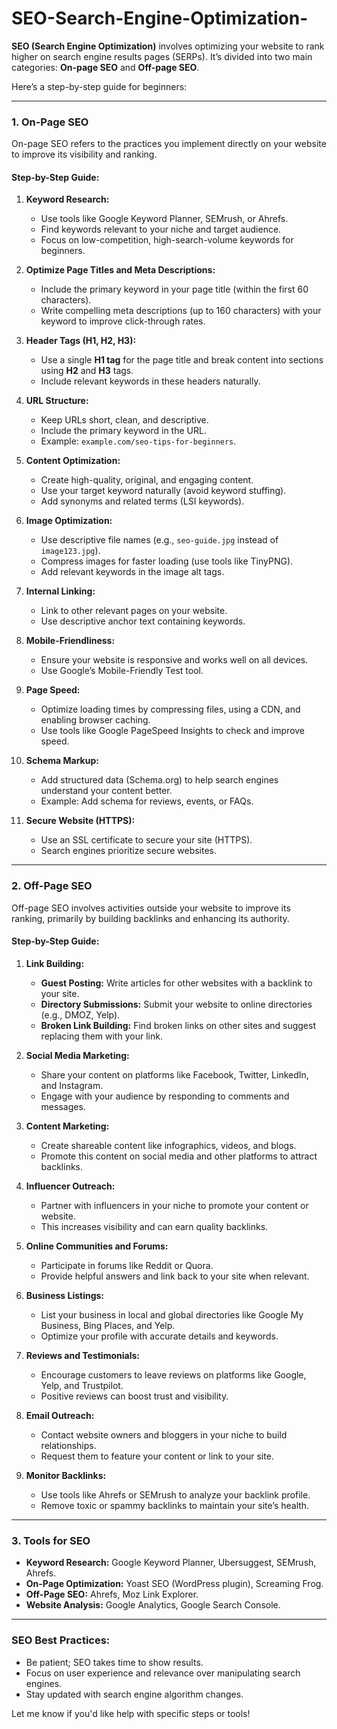 # SEO-Search-Engine-Optimization-

**SEO (Search Engine Optimization)** involves optimizing your website to rank higher on search engine results pages (SERPs). It’s divided into two main categories: **On-page SEO** and **Off-page SEO**.

Here’s a step-by-step guide for beginners:

---

### **1. On-Page SEO**
On-page SEO refers to the practices you implement directly on your website to improve its visibility and ranking.

#### **Step-by-Step Guide:**

1. **Keyword Research:**
   - Use tools like Google Keyword Planner, SEMrush, or Ahrefs.
   - Find keywords relevant to your niche and target audience.
   - Focus on low-competition, high-search-volume keywords for beginners.

2. **Optimize Page Titles and Meta Descriptions:**
   - Include the primary keyword in your page title (within the first 60 characters).
   - Write compelling meta descriptions (up to 160 characters) with your keyword to improve click-through rates.

3. **Header Tags (H1, H2, H3):**
   - Use a single **H1 tag** for the page title and break content into sections using **H2** and **H3** tags.
   - Include relevant keywords in these headers naturally.

4. **URL Structure:**
   - Keep URLs short, clean, and descriptive.
   - Include the primary keyword in the URL.
   - Example: `example.com/seo-tips-for-beginners`.

5. **Content Optimization:**
   - Create high-quality, original, and engaging content.
   - Use your target keyword naturally (avoid keyword stuffing).
   - Add synonyms and related terms (LSI keywords).

6. **Image Optimization:**
   - Use descriptive file names (e.g., `seo-guide.jpg` instead of `image123.jpg`).
   - Compress images for faster loading (use tools like TinyPNG).
   - Add relevant keywords in the image alt tags.

7. **Internal Linking:**
   - Link to other relevant pages on your website.
   - Use descriptive anchor text containing keywords.

8. **Mobile-Friendliness:**
   - Ensure your website is responsive and works well on all devices.
   - Use Google’s Mobile-Friendly Test tool.

9. **Page Speed:**
   - Optimize loading times by compressing files, using a CDN, and enabling browser caching.
   - Use tools like Google PageSpeed Insights to check and improve speed.

10. **Schema Markup:**
    - Add structured data (Schema.org) to help search engines understand your content better.
    - Example: Add schema for reviews, events, or FAQs.

11. **Secure Website (HTTPS):**
    - Use an SSL certificate to secure your site (HTTPS).
    - Search engines prioritize secure websites.

---

### **2. Off-Page SEO**
Off-page SEO involves activities outside your website to improve its ranking, primarily by building backlinks and enhancing its authority.

#### **Step-by-Step Guide:**

1. **Link Building:**
   - **Guest Posting:** Write articles for other websites with a backlink to your site.
   - **Directory Submissions:** Submit your website to online directories (e.g., DMOZ, Yelp).
   - **Broken Link Building:** Find broken links on other sites and suggest replacing them with your link.

2. **Social Media Marketing:**
   - Share your content on platforms like Facebook, Twitter, LinkedIn, and Instagram.
   - Engage with your audience by responding to comments and messages.

3. **Content Marketing:**
   - Create shareable content like infographics, videos, and blogs.
   - Promote this content on social media and other platforms to attract backlinks.

4. **Influencer Outreach:**
   - Partner with influencers in your niche to promote your content or website.
   - This increases visibility and can earn quality backlinks.

5. **Online Communities and Forums:**
   - Participate in forums like Reddit or Quora.
   - Provide helpful answers and link back to your site when relevant.

6. **Business Listings:**
   - List your business in local and global directories like Google My Business, Bing Places, and Yelp.
   - Optimize your profile with accurate details and keywords.

7. **Reviews and Testimonials:**
   - Encourage customers to leave reviews on platforms like Google, Yelp, and Trustpilot.
   - Positive reviews can boost trust and visibility.

8. **Email Outreach:**
   - Contact website owners and bloggers in your niche to build relationships.
   - Request them to feature your content or link to your site.

9. **Monitor Backlinks:**
   - Use tools like Ahrefs or SEMrush to analyze your backlink profile.
   - Remove toxic or spammy backlinks to maintain your site’s health.

---

### **3. Tools for SEO**
- **Keyword Research:** Google Keyword Planner, Ubersuggest, SEMrush, Ahrefs.
- **On-Page Optimization:** Yoast SEO (WordPress plugin), Screaming Frog.
- **Off-Page SEO:** Ahrefs, Moz Link Explorer.
- **Website Analysis:** Google Analytics, Google Search Console.

---

### **SEO Best Practices:**
- Be patient; SEO takes time to show results.
- Focus on user experience and relevance over manipulating search engines.
- Stay updated with search engine algorithm changes.

Let me know if you'd like help with specific steps or tools!
